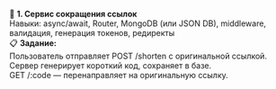 🔧 <b> 1. Сервис сокращения ссылок </b> <br>
Навыки: async/await, Router, MongoDB (или JSON DB), middleware, валидация, генерация токенов, редиректы <br>
📋 <b> Задание: </b> <br>
Пользователь отправляет POST /shorten с оригинальной ссылкой. <br>
Сервер генерирует короткий код, сохраняет в базе. <br>
GET /:code — перенаправляет на оригинальную ссылку. <br>
